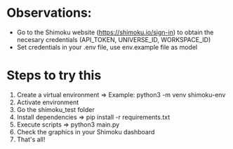 # Observations:
- Go to the Shimoku website (https://shimoku.io/sign-in) to obtain the necesary credentials (API_TOKEN, UNIVERSE_ID, WORKSPACE_ID)
- Set credentials in your .env file, use env.example file as model

# Steps to try this
1. Create a virtual environment => Example: python3 -m venv shimoku-env
2. Activate environment
3. Go the shimoku_test folder
4. Install dependencies => pip install -r requirements.txt
5. Execute scripts => python3 main.py
6. Check the graphics in your Shimoku dashboard
7. That's all!
